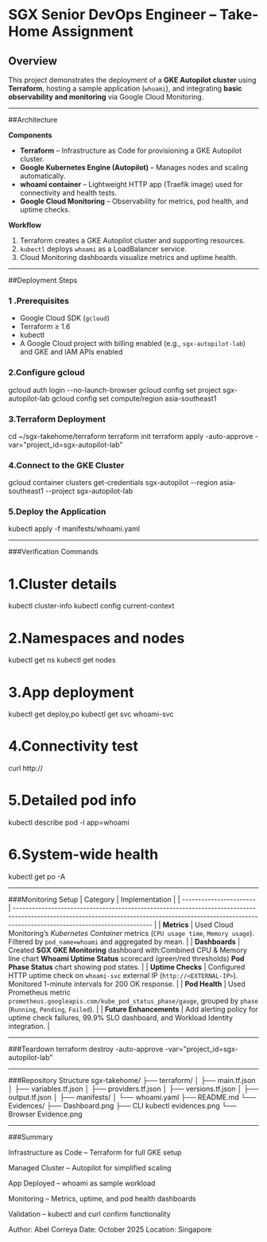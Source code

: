# SGX Senior DevOps Engineer – Take-Home Assignment

## Overview
This project demonstrates the deployment of a **GKE Autopilot cluster** using **Terraform**, hosting a sample application (`whoami`), and integrating **basic observability and monitoring** via Google Cloud Monitoring.

---

##Architecture

**Components**
- **Terraform** – Infrastructure as Code for provisioning a GKE Autopilot cluster.  
- **Google Kubernetes Engine (Autopilot)** – Manages nodes and scaling automatically.  
- **whoami container** – Lightweight HTTP app (Traefik image) used for connectivity and health tests.  
- **Google Cloud Monitoring** – Observability for metrics, pod health, and uptime checks.

**Workflow**
1. Terraform creates a GKE Autopilot cluster and supporting resources.  
2. `kubectl` deploys `whoami` as a LoadBalancer service.  
3. Cloud Monitoring dashboards visualize metrics and uptime health.

---

##Deployment Steps

### 1️ .Prerequisites
- Google Cloud SDK (`gcloud`)
- Terraform ≥ 1.6
- kubectl
- A Google Cloud project with billing enabled (e.g., `sgx-autopilot-lab`) and GKE and IAM APIs enabled

### 2️.Configure gcloud
gcloud auth login --no-launch-browser
gcloud config set project sgx-autopilot-lab
gcloud config set compute/region asia-southeast1

### 3.️Terraform Deployment
cd ~/sgx-takehome/terraform
terraform init
terraform apply -auto-approve -var="project_id=sgx-autopilot-lab"

### 4️.Connect to the GKE Cluster
gcloud container clusters get-credentials sgx-autopilot --region asia-southeast1 --project sgx-autopilot-lab

### 5.Deploy the Application
kubectl apply -f manifests/whoami.yaml

---

###Verification Commands
# 1.Cluster details
kubectl cluster-info
kubectl config current-context

# 2.Namespaces and nodes
kubectl get ns
kubectl get nodes

# 3.App deployment
kubectl get deploy,po
kubectl get svc whoami-svc

# 4.Connectivity test
curl http://<EXTERNAL-IP>

# 5.Detailed pod info
kubectl describe pod -l app=whoami

# 6.System-wide health
kubectl get po -A

---

###Monitoring Setup
| Category                | Implementation                                                                                                                                                                                          |
| ----------------------- | ------------------------------------------------------------------------------------------------------------------------------------------------------------------------------------------------------- |
| **Metrics**             | Used Cloud Monitoring’s *Kubernetes Container* metrics (`CPU usage time`, `Memory usage`). Filtered by `pod_name=whoami` and aggregated by mean.                                                        |
| **Dashboards**          | Created **SGX GKE Monitoring** dashboard with:Combined CPU & Memory line chart **Whoami Uptime Status** scorecard (green/red thresholds) **Pod Phase Status** chart showing pod states.                 |
| **Uptime Checks**       | Configured HTTP uptime check on `whoami-svc` external IP (`http://<EXTERNAL-IP>`). Monitored 1-minute intervals for 200 OK response.                                                                    |
| **Pod Health**          | Used Prometheus metric `prometheus.googleapis.com/kube_pod_status_phase/gauge`, grouped by `phase` (`Running`, `Pending`, `Failed`).                                                                    |
| **Future Enhancements** | Add alerting policy for uptime check failures, 99.9% SLO dashboard, and Workload Identity integration.                                                                                                  |

---

###Teardown
terraform destroy -auto-approve -var="project_id=sgx-autopilot-lab"

---

###Repository Structure
sgx-takehome/
├── terraform/
│   ├── main.tf.json
│   ├── variables.tf.json
│   ├── providers.tf.json
│   ├── versions.tf.json
│   ├── output.tf.json
│   ├── manifests/
│       └── whoami.yaml
├── README.md
└── Evidences/
    ├── Dashboard.png
    ├── CLI kubectl evidences.png
    └── Browser Evidence.png

---

###Summary

Infrastructure as Code – Terraform for full GKE setup

Managed Cluster – Autopilot for simplified scaling

App Deployed – whoami as sample workload

Monitoring – Metrics, uptime, and pod health dashboards

Validation – kubectl and curl confirm functionality


Author: Abel Correya
Date: October 2025
Location: Singapore
